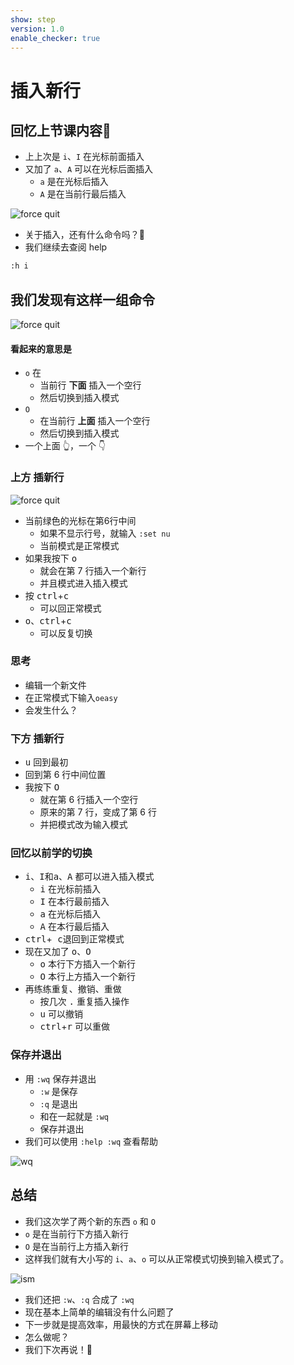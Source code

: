 ```yaml
---
show: step
version: 1.0
enable_checker: true
---
```


# 插入新行

## 回忆上节课内容🤔

- 上上次是 `i`、`I` 在光标前面插入
- 又加了 `a`、`A` 可以在光标后面插入
	- `a` 是在光标后插入
	- `A` 是在当前行最后插入

![force quit](https://labfile.oss.aliyuncs.com/courses/2840/insert_ia.png)

- 关于插入，还有什么命令吗？🤔
- 我们继续去查阅 help

```bash
:h i
```

## 我们发现有这样一组命令

![force quit](https://labfile.oss.aliyuncs.com/courses/2840/oO.png)

#### 看起来的意思是

- `o` 在
	- 当前行 **下面** 插入一个空行
	- 然后切换到插入模式
- `O` 
	- 在当前行 **上面** 插入一个空行
	- 然后切换到插入模式
-  一个上面 👆，一个 👇


### **上方** 插新行

![force quit](https://labfile.oss.aliyuncs.com/courses/2840/insert%20line.png)

- 当前绿色的光标在第6行中间
	- 如果不显示行号，就输入 `:set nu`
	- 当前模式是正常模式
- 如果我按下 <kbd>o</kbd>
	- 就会在第 7 行插入一个新行
	- 并且模式进入插入模式
- 按 <kbd>ctrl</kbd>+<kbd>c</kbd> 
	- 可以回正常模式
- <kbd>o</kbd>、<kbd>ctrl</kbd>+<kbd>c</kbd>  
	- 可以反复切换

### 思考 
- 编辑一个新文件
- 在正常模式下输入`oeasy`
- 会发生什么？

###  **下方** 插新行
- <kbd>u</kbd> 回到最初
- 回到第 6 行中间位置
- 我按下 <kbd>O</kbd>
	- 就在第 6 行插入一个空行
	- 原来的第 7 行，变成了第 6 行
	- 并把模式改为输入模式

### 回忆以前学的切换

- <kbd>i</kbd>、<kbd>I</kbd>和<kbd>a</kbd>、<kbd>A</kbd>
都可以进入插入模式
	- <kbd>i</kbd> 在光标前插入
	- <kbd>I</kbd> 在本行最前插入
	- <kbd>a</kbd> 在光标后插入
	- <kbd>A</kbd> 在本行最后插入
- <kbd>ctrl</kbd>+<kbd> c</kbd>退回到正常模式
- 现在又加了 <kbd>o</kbd>、<kbd>O</kbd> 
	 - <kbd>o</kbd> 本行下方插入一个新行
	 - <kbd>O</kbd> 本行上方插入一个新行
- 再练练重复、撤销、重做
  - 按几次 <kbd>.</kbd> 重复插入操作
  - <kbd>u</kbd> 可以撤销
  - <kbd>ctrl</kbd>+<kbd>r</kbd> 可以重做



### 保存并退出

- 用 `:wq` 保存并退出
	- `:w` 是保存 
	- `:q` 是退出
	- 和在一起就是 `:wq` 
	- 保存并退出
- 我们可以使用 `:help :wq` 查看帮助

![wq](https://labfile.oss.aliyuncs.com/courses/2840/wq.png)

## 总结 

- 我们这次学了两个新的东西 `o` 和 `O`
- `o` 是在当前行下方插入新行
- `O` 是在当前行上方插入新行
- 这样我们就有大小写的 `i`、`a`、`o` 可以从正常模式切换到输入模式了。

![ism](https://labfile.oss.aliyuncs.com/courses/2840/insert-mode-3)


- 我们还把 `:w`、`:q` 合成了 `:wq` 
- 现在基本上简单的编辑没有什么问题了
- 下一步就是提高效率，用最快的方式在屏幕上移动
- 怎么做呢？
- 我们下次再说！👋